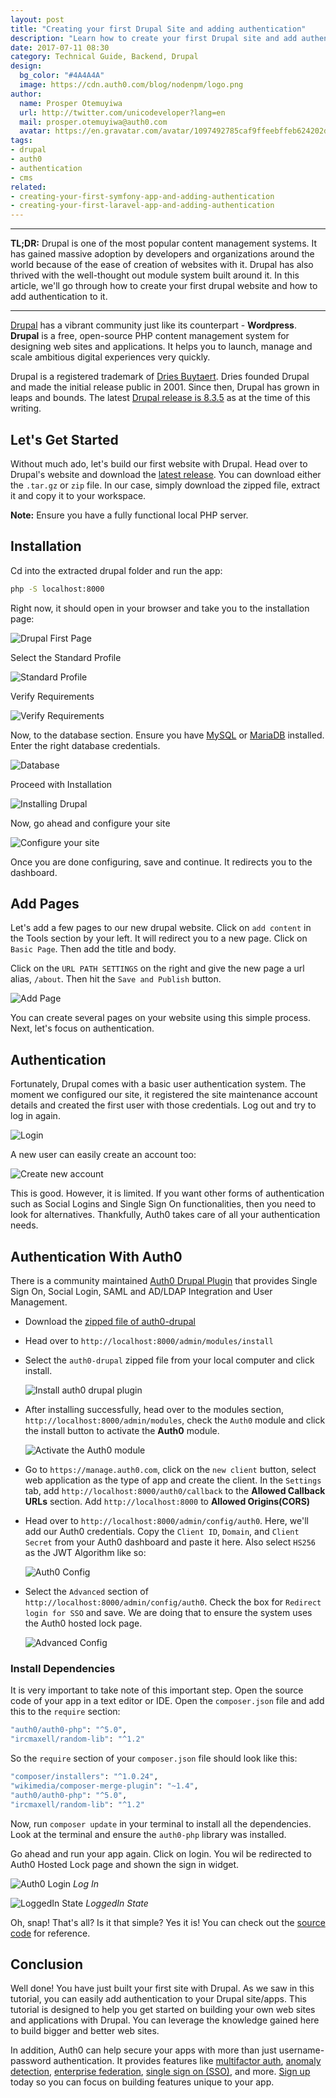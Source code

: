```yaml
---
layout: post
title: "Creating your first Drupal Site and adding authentication"
description: "Learn how to create your first Drupal site and add authentication to it."
date: 2017-07-11 08:30
category: Technical Guide, Backend, Drupal
design:
  bg_color: "#4A4A4A"
  image: https://cdn.auth0.com/blog/nodenpm/logo.png
author:
  name: Prosper Otemuyiwa
  url: http://twitter.com/unicodeveloper?lang=en
  mail: prosper.otemuyiwa@auth0.com
  avatar: https://en.gravatar.com/avatar/1097492785caf9ffeebffeb624202d8f?s=200
tags:
- drupal
- auth0
- authentication
- cms
related:
- creating-your-first-symfony-app-and-adding-authentication
- creating-your-first-laravel-app-and-adding-authentication
---
```


---

**TL;DR:** Drupal is one of the most popular content management systems. It has gained massive adoption by developers and organizations around the world because of the ease of creation of websites with it. Drupal has also thrived with the well-thought out module system built around it. In this article, we'll go through how to create your first drupal website and how to add authentication to it.

---

[Drupal](https://www.drupal.org) has a vibrant community just like its counterpart - **Wordpress**. **Drupal** is a free, open-source PHP content management system for designing web sites and applications. It helps you to launch, manage and scale ambitious digital experiences very quickly.

Drupal is a registered trademark of [Dries Buytaert](http://buytaert.net). Dries founded Drupal and made the initial release public in 2001. Since then, Drupal has grown in leaps and bounds. The latest [Drupal release is 8.3.5](https://www.drupal.org/project/drupal/releases/8.3.5) as at the time of this writing.

## Let's Get Started

Without much ado, let's build our first website with Drupal. Head over to Drupal's website and download the [latest release](https://www.drupal.org/project/drupal/releases/8.3.5). You can download either the `.tar.gz` or `zip` file. In our case, simply download the zipped file, extract it and copy it to your workspace.

**Note:** Ensure you have a fully functional local PHP server.

## Installation

Cd into the extracted drupal folder and run the app:

```bash
php -S localhost:8000
```

Right now, it should open in your browser and take you to the installation page:

![Drupal First Page](https://cdn.auth0.com/blog/drupal/installation.png)

Select the Standard Profile

![Standard Profile](https://cdn.auth0.com/blog/drupal/standard.png)

Verify Requirements

![Verify Requirements](https://cdn.auth0.com/blog/drupal/requirements.png)

Now, to the database section. Ensure you have [MySQL](https://www.mysql.com/) or [MariaDB](https://mariadb.org) installed. Enter the right database credentials.

![Database](https://cdn.auth0.com/blog/drupal/database.png)

Proceed with Installation

![Installing Drupal](https://cdn.auth0.com/blog/drupal/installation.png)

Now, go ahead and configure your site

![Configure your site](https://cdn.auth0.com/blog/drupal/configuration.png)

Once you are done configuring, save and continue. It redirects you to the dashboard.

## Add Pages

Let's add a few pages to our new drupal website. Click on `add content` in the Tools section by your left. It will redirect you to a new page. Click on `Basic Page`. Then add the title and body.

Click on the `URL PATH SETTINGS` on the right and give the new page a url alias, `/about`. Then hit the `Save and Publish` button.

![Add Page](https://cdn.auth0.com/blog/drupal/addpage.png)

You can create several pages on your website using this simple process. Next, let's focus on authentication.

## Authentication

Fortunately, Drupal comes with a basic user authentication system. The moment we configured our site, it registered the site maintenance account details and created the first user with those credentials. Log out and try to log in again.

![Login](https://cdn.auth0.com/blog/drupal/defaultLogin.png)

A new user can easily create an account too:

![Create new account](https://cdn.auth0.com/blog/drupal/create_new_account.png)

This is good. However, it is limited. If you want other forms of authentication such as Social Logins and Single Sign On functionalities, then you need to look for alternatives. Thankfully, Auth0 takes care of all your authentication needs.

## Authentication With Auth0

There is a community maintained [Auth0 Drupal Plugin](https://github.com/auth0/auth0-drupal) that provides Single Sign On, Social Login, SAML and AD/LDAP Integration and User Management.

* Download the [zipped file of auth0-drupal](https://github.com/auth0/auth0-drupal/archive/master.zip)
* Head over to `http://localhost:8000/admin/modules/install`
* Select the `auth0-drupal` zipped file from your local computer and click install.

    ![Install auth0 drupal plugin](https://cdn.auth0.com/blog/drupal/install_drupal_plugin.png)

* After installing successfully, head over to the modules section, `http://localhost:8000/admin/modules`, check the `Auth0` module and click the install button to activate the **Auth0** module.

    ![Activate the Auth0 module](https://cdn.auth0.com/blog/drupal/activatemodule.png)

* Go to `https://manage.auth0.com`, click on the `new client` button, select web application as the type of app and create the client. In the `Settings` tab, add `http://localhost:8000/auth0/callback` to the **Allowed Callback URLs** section. Add `http://localhost:8000` to **Allowed Origins(CORS)**

* Head over to `http://localhost:8000/admin/config/auth0`. Here, we'll add our Auth0 credentials. Copy the `Client ID`, `Domain`, and `Client Secret` from your Auth0 dashboard and paste it here. Also select `HS256` as the JWT Algorithm like so:

    ![Auth0 Config](https://cdn.auth0.com/blog/drupal/auth0config.png)

* Select the `Advanced` section of `http://localhost:8000/admin/config/auth0`. Check the box for `Redirect login for SSO` and save. We are doing that to ensure the system uses the Auth0 hosted lock page.

    ![Advanced Config](https://cdn.auth0.com/blog/drupal/advancedconfig.png)


### Install Dependencies

It is very important to take note of this important step. Open the source code of your app in a text editor or IDE. Open the `composer.json` file and add this to the `require` section:

```bash
"auth0/auth0-php": "^5.0",
"ircmaxell/random-lib": "^1.2"
````

So the `require` section of your `composer.json` file should look like this:

```bash
"composer/installers": "^1.0.24",
"wikimedia/composer-merge-plugin": "~1.4",
"auth0/auth0-php": "^5.0",
"ircmaxell/random-lib": "^1.2"
```

Now, run `composer update` in your terminal to install all the dependencies. Look at the terminal and ensure the `auth0-php` library was installed.

Go ahead and run your app again. Click on login. You wil be redirected to Auth0 Hosted Lock page and shown the sign in widget.

![Auth0 Login](https://cdn.auth0.com/blog/drupal/auth0login.png)
_Log In_


![LoggedIn State](https://cdn.auth0.com/blog/drupal/loggedinstate.png)
_LoggedIn State_

Oh, snap! That's all? Is it that simple? Yes it is! You can check out the [source code](https://github.com/auth0-blog/drupal-auth0-app) for reference.

## Conclusion

Well done! You have just built your first site with Drupal. As we saw in this tutorial, you can easily add authentication to your Drupal site/apps. This tutorial is designed to help you get started on building your own web sites and applications with Drupal. You can leverage the knowledge gained here to build bigger and better web sites.

In addition, Auth0 can help secure your apps with more than just username-password authentication. It provides features like [multifactor auth](https://auth0.com/docs/multifactor-authentication), [anomaly detection](https://auth0.com/docs/anomaly-detection), [enterprise federation](https://auth0.com/docs/identityproviders), [single sign on (SSO)](https://auth0.com/docs/sso), and more. [Sign up](javascript:signup\(\)) today so you can focus on building features unique to your app.
